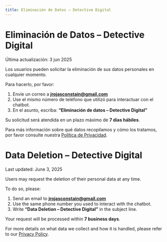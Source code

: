 ```yaml
---
title: Eliminación de Datos – Detective Digital
---
```


# Eliminación de Datos – Detective Digital
Última actualización: 3 jun 2025

Los usuarios pueden solicitar la eliminación de sus datos personales en cualquier momento.

Para hacerlo, por favor:

1. Envíe un correo a **jrojasconstain@gmail.com**
2. Use el mismo número de teléfono que utilizó para interactuar con el chatbot.
3. En el asunto, escriba: **“Eliminación de datos – Detective Digital”**

Su solicitud será atendida en un plazo máximo de **7 días hábiles**.

Para más información sobre qué datos recopilamos y cómo los tratamos, por favor consulte nuestra [Política de Privacidad](https://jrconstain.github.io/detective-digital-privacy/).

# Data Deletion – Detective Digital
Last updated: June 3, 2025

Users may request the deletion of their personal data at any time.

To do so, please:

1. Send an email to **jrojasconstain@gmail.com**
2. Use the same phone number you used to interact with the chatbot.
3. Write **“Data Deletion – Detective Digital”** in the subject line.

Your request will be processed within **7 business days**.

For more details on what data we collect and how it is handled, please refer to our [Privacy Policy](https://jrconstain.github.io/detective-digital-privacy/).
